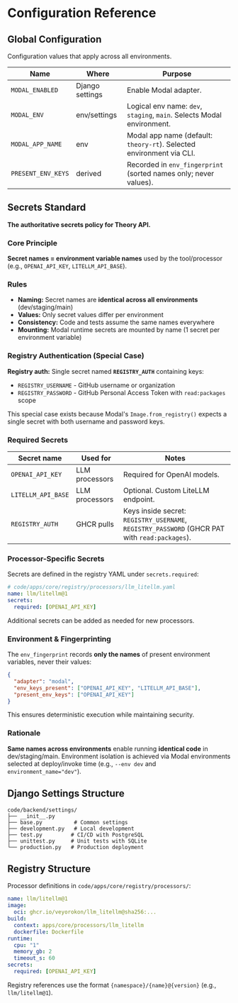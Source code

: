 # Configuration Reference

## Global Configuration

Configuration values that apply across all environments.

| Name               | Where           | Purpose                                                                |
| ------------------ | --------------- | ---------------------------------------------------------------------- |
| `MODAL_ENABLED`    | Django settings | Enable Modal adapter.                                                  |
| `MODAL_ENV`        | env/settings    | Logical env name: `dev`, `staging`, `main`. Selects Modal environment. |
| `MODAL_APP_NAME`   | env             | Modal app name (default: `theory-rt`). Selected environment via CLI.   |
| `PRESENT_ENV_KEYS` | derived         | Recorded in `env_fingerprint` (sorted names only; never values).       |

## Secrets Standard

**The authoritative secrets policy for Theory API.**

### Core Principle

**Secret names = environment variable names** used by the tool/processor (e.g., `OPENAI_API_KEY`, `LITELLM_API_BASE`).

### Rules

- **Naming:** Secret names are **identical across all environments** (dev/staging/main)
- **Values:** Only secret values differ per environment
- **Consistency:** Code and tests assume the same names everywhere
- **Mounting:** Modal runtime secrets are mounted by name (1 secret per environment variable)

### Registry Authentication (Special Case)

**Registry auth:** Single secret named **`REGISTRY_AUTH`** containing keys:
- `REGISTRY_USERNAME` - GitHub username or organization  
- `REGISTRY_PASSWORD` - GitHub Personal Access Token with `read:packages` scope

This special case exists because Modal's `Image.from_registry()` expects a single secret with both username and password keys.

### Required Secrets

| Secret name        | Used for       | Notes                                                                                         |
| ------------------ | -------------- | --------------------------------------------------------------------------------------------- |
| `OPENAI_API_KEY`   | LLM processors | Required for OpenAI models.                                                                   |
| `LITELLM_API_BASE` | LLM processors | Optional. Custom LiteLLM endpoint.                                                            |
| `REGISTRY_AUTH`    | GHCR pulls     | Keys inside secret: `REGISTRY_USERNAME`, `REGISTRY_PASSWORD` (GHCR PAT with `read:packages`). |

### Processor-Specific Secrets

Secrets are defined in the registry YAML under `secrets.required`:

```yaml
# code/apps/core/registry/processors/llm_litellm.yaml
name: llm/litellm@1
secrets:
  required: [OPENAI_API_KEY]
```

Additional secrets can be added as needed for new processors.

### Environment & Fingerprinting

The `env_fingerprint` records **only the names** of present environment variables, never their values:

```json
{
  "adapter": "modal",
  "env_keys_present": ["OPENAI_API_KEY", "LITELLM_API_BASE"],
  "present_env_keys": ["OPENAI_API_KEY"]
}
```

This ensures deterministic execution while maintaining security.

### Rationale

**Same names across environments** enable running **identical code** in dev/staging/main. Environment isolation is achieved via Modal environments selected at deploy/invoke time (e.g., `--env dev` and `environment_name="dev"`).

## Django Settings Structure

```
code/backend/settings/
├── __init__.py
├── base.py          # Common settings
├── development.py   # Local development  
├── test.py         # CI/CD with PostgreSQL
├── unittest.py     # Unit tests with SQLite
└── production.py   # Production deployment
```

## Registry Structure

Processor definitions in `code/apps/core/registry/processors/`:

```yaml
name: llm/litellm@1
image:
  oci: ghcr.io/veyorokon/llm_litellm@sha256:...
build:
  context: apps/core/processors/llm_litellm
  dockerfile: Dockerfile
runtime:
  cpu: "1"
  memory_gb: 2
  timeout_s: 60
secrets:
  required: [OPENAI_API_KEY]
```

Registry references use the format `{namespace}/{name}@{version}` (e.g., `llm/litellm@1`).
